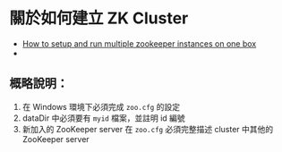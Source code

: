 關於如何建立 ZK Cluster
======================

- [How to setup and run multiple zookeeper instances on one box](https://www.kumarchetan.com/blog/2016/12/07/how-to-setup-and-run-multiple-zookeeper-instances-on-one-box/)
- 


## 概略說明：

1. 在 Windows 環境下必須完成 `zoo.cfg` 的設定
2. dataDir 中必須要有 `myid` 檔案，並註明 id 編號
3. 新加入的 ZooKeeper server 在 `zoo.cfg` 必須完整描述 cluster 中其他的 ZooKeeper server
